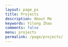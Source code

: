 ```yaml
---
layout: page_ps
title: Projects
description: About Me
keywords: Yilong Zhao
comments: false
menu: projects
permalink: /page/projects/
---
```


<!--<p>About <a href="{{"/resume/resume/index.html" | prepend: site.baseurl}}">ME</a></p>-->
